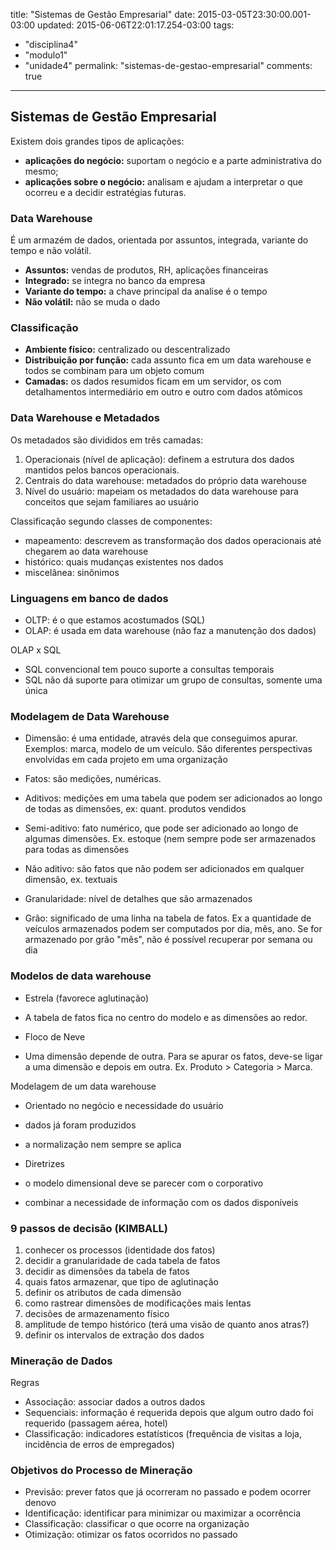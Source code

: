 title: "Sistemas de Gestão Empresarial"
date: 2015-03-05T23:30:00.001-03:00
updated: 2015-06-06T22:01:17.254-03:00
tags: 
- "disciplina4"
- "modulo1"
- "unidade4"
permalink: "sistemas-de-gestao-empresarial"
comments: true
---

## Sistemas de Gestão Empresarial

Existem dois grandes tipos de aplicações:  

*   **aplicações do negócio:** suportam o negócio e a parte administrativa do mesmo;
*   **aplicações sobre o negócio:** analisam e ajudam a interpretar o que ocorreu e a decidir estratégias futuras.

### Data Warehouse

É um armazém de dados, orientada por assuntos, integrada, variante do tempo e não volátil.

*   **Assuntos:** vendas de produtos, RH, aplicações financeiras
*   **Integrado:** se integra no banco da empresa
*   **Variante do tempo:** a chave principal da analise é o tempo
*   **Não volátil:** não se muda o dado

### Classificação

*   **Ambiente físico:** centralizado ou descentralizado
*   **Distribuição por função:** cada assunto fica em um data warehouse e todos se combinam para um objeto comum
*   **Camadas:** os dados resumidos ficam em um servidor, os com detalhamentos intermediário em outro e outro com dados atômicos  

### Data Warehouse e Metadados

Os metadados são divididos em três camadas:

1.  Operacionais (nível de aplicação): definem a estrutura dos dados mantidos pelos bancos operacionais.
2.  Centrais do data warehouse: metadados do próprio data warehouse 
3.  Nível do usuário: mapeiam os metadados do data warehouse para conceitos que sejam familiares ao usuário 

Classificação segundo classes de componentes:  

*   mapeamento: descrevem as transformação dos dados operacionais até chegarem ao data warehouse
*   histórico: quais mudanças existentes nos dados 
*   miscelânea: sinônimos

### Linguagens em banco de dados

*   OLTP: é o que estamos acostumados (SQL) 
*   OLAP: é usada em data warehouse (não faz a manutenção dos dados)

OLAP x SQL

*   SQL convencional tem pouco suporte a consultas temporais
*   SQL não dá suporte para otimizar um grupo de consultas, somente uma única

### Modelagem de Data Warehouse

*   Dimensão: é uma entidade, através dela que conseguimos apurar. Exemplos: marca, modelo de um veículo. São diferentes perspectivas envolvidas em cada projeto em uma organização
*   Fatos: são medições, numéricas. 

*   Aditivos: medições em uma tabela que podem ser adicionados ao longo de todas as dimensões, ex: quant. produtos vendidos
*   Semi-aditivo: fato numérico, que pode ser adicionado ao longo de algumas dimensões. Ex. estoque (nem sempre pode ser armazenados para todas as dimensões
*   Não aditivo: são fatos que não podem ser adicionados em qualquer dimensão, ex. textuais

*   Granularidade: nível de detalhes que são armazenados
*   Grão: significado de uma linha na tabela de fatos. Ex a quantidade de veículos armazenados podem ser computados por dia, mês, ano. Se for armazenado por grão "mês", não é possível recuperar por semana ou dia

### Modelos de data warehouse

*   Estrela (favorece aglutinação)

*   A tabela de fatos fica no centro do modelo e as dimensões ao redor.

*   Floco de Neve

*   Uma dimensão depende de outra. Para se apurar os fatos, deve-se ligar a uma dimensão e depois em outra. Ex. Produto > Categoria > Marca. 

Modelagem de um data warehouse

*   Orientado no negócio e necessidade do usuário
*   dados já foram produzidos
*   a normalização nem sempre se aplica
*   Diretrizes

*   o modelo dimensional deve se parecer com o corporativo
*   combinar a necessidade de informação com os dados disponíveis 

### 9 passos de decisão (KIMBALL)

1.  conhecer os processos (identidade dos fatos)
2.  decidir a granularidade de cada tabela de fatos
3.  decidir as dimensões da tabela de fatos
4.  quais fatos armazenar, que tipo de aglutinação
5.  definir os atributos de cada dimensão
6.  como rastrear dimensões de modificações mais lentas
7.  decisões de armazenamento físico
8.  amplitude de tempo histórico (terá uma visão de quanto anos atras?)
9.  definir os intervalos de extração dos dados

### Mineração de Dados

Regras

*   Associação: associar dados a outros dados
*   Sequenciais: informação é requerida depois que algum outro dado foi requerido (passagem aérea, hotel)
*   Classificação: indicadores estatísticos (frequência de visitas a loja, incidência de erros de empregados)

### Objetivos do Processo de Mineração

*   Previsão: prever fatos que já ocorreram no passado e podem ocorrer denovo
*   Identificação: identificar para minimizar ou maximizar a ocorrência
*   Classificação: classificar o que ocorre na organização
*   Otimização: otimizar os fatos ocorridos no passado

